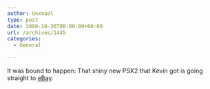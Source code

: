 ```yaml
---
author: Unxmaal
type: post
date: 2000-10-26T00:00:00+00:00
url: /archives/1445
categories:
  - General

---
```

It was bound to happen: That shiny new PSX2 that Kevin got is going straight to [eBay][1].

 [1]: http://cgi.ebay.com/aw-cgi/eBayISAPI.dll?ViewItem&item=480834055